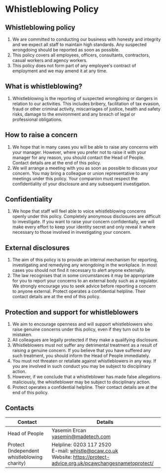 # Whistleblowing Policy

## Whistleblowing policy

1. We are committed to conducting our business with honesty and integrity and we expect all staff to maintain high standards. Any suspected wrongdoing should be reported as soon as possible.
1. This policy covers all employees, officers, consultants, contractors, casual workers and agency workers.
1. This policy does not form part of any employee's contract of employment and we may amend it at any time.

## What is whistleblowing?

1. Whistleblowing is the reporting of suspected wrongdoing or dangers in relation to our activities. This includes bribery, facilitation of tax evasion, fraud or other criminal activity, miscarriages of justice, health and safety risks, damage to the environment and any breach of legal or professional obligations.

## How to raise a concern

1. We hope that in many cases you will be able to raise any concerns with your manager. However, where you prefer not to raise it with your manager for any reason, you should contact the Head of People. Contact details are at the end of this policy.
1. We will arrange a meeting with you as soon as possible to discuss your concern. You may bring a colleague or union representative to any meetings under this policy. Your companion must respect the confidentiality of your disclosure and any subsequent investigation.

## Confidentiality

1. We hope that staff will feel able to voice whistleblowing concerns openly under this policy. Completely anonymous disclosures are difficult to investigate. If you want to raise your concern confidentially, we will make every effort to keep your identity secret and only reveal it where necessary to those involved in investigating your concern.

## External disclosures

1. The aim of this policy is to provide an internal mechanism for reporting, investigating and remedying any wrongdoing in the workplace. In most cases you should not find it necessary to alert anyone externally.
1. The law recognises that in some circumstances it may be appropriate for you to report your concerns to an external body such as a regulator. We strongly encourage you to seek advice before reporting a concern to anyone external. Protect operates a confidential helpline. Their contact details are at the end of this policy.

## Protection and support for whistleblowers

1. We aim to encourage openness and will support whistleblowers who raise genuine concerns under this policy, even if they turn out to be mistaken.
1. All colleagues are legally protected if they make a qualifying disclosure.
1. Whistleblowers must not suffer any detrimental treatment as a result of raising a genuine concern. If you believe that you have suffered any such treatment, you should inform the Head of People immediately.
1. You must not threaten or retaliate against whistleblowers in any way. If you are involved in such conduct you may be subject to disciplinary action.
1. However, if we conclude that a whistleblower has made false allegations maliciously, the whistleblower may be subject to disciplinary action.
1. Protect operates a confidential helpline. Their contact details are at the end of this policy.

## Contacts

| Contact                                          | Details                                                                            |
| ------------------------------------------------ | ---------------------------------------------------------------------------------- |
| Head of People                                   | Yasemin Ercan<br/>yasemin@madetech.com                                             |
| Protect<br/>(Independent whistleblowing charity) | Helpline: 0203 117 2520<br/>E-mail: whistle@pcaw.co.uk<br/>Website: https://protect-advice.org.uk/pcawchangesnametoprotect/ |
